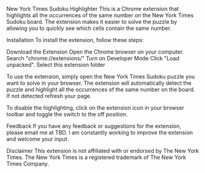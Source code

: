 New York Times Sudoku Highlighter
This is a Chrome extension that highlights all the occurrences of the same number on the New York Times Sudoku board. The extension makes it easier to solve the puzzle by allowing you to quickly see which cells contain the same number.

Installation
To install the extension, follow these steps:

Download the Extension
Open the Chrome browser on your computer.
Search "chrome://extensions/"
Turn on Developer Mode
Click "Load unpacked".
Select this extension folder

To use the extension, simply open the New York Times Sudoku puzzle you want to solve in your browser. The extension will automatically detect the puzzle and highlight all the occurrences of the same number on the board.
If not detected refresh your page. 

To disable the  highlighting, click on the extension icon in your browser toolbar and toggle the switch to the off position.

Feedback
If you have any feedback or suggestions for the extension, please email me at TBD. I am constantly working to improve the extension and welcome your input.

Disclaimer
This extension is not affiliated with or endorsed by The New York Times. The New York Times is a registered trademark of The New York Times Company.
